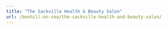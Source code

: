 ```yaml
---
title: "The Sackville Health & Beauty Salon"
url: /bexhill-on-sea/the-sackville-health-and-beauty-salon/
---
```

